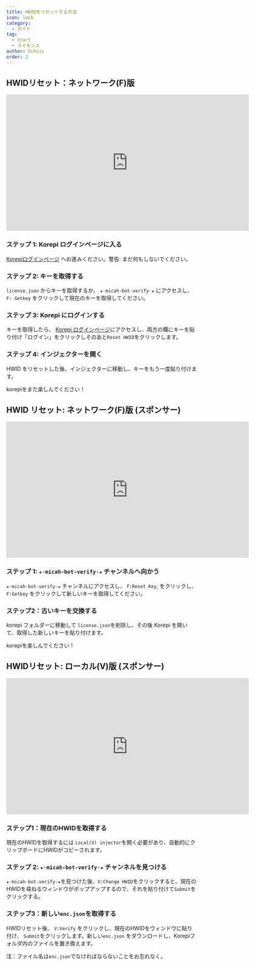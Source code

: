 ```yaml
---
title: HWIDをリセットする方法
icon: lock
category:
  - ガイド
tag:
  - Start
  - ライセンス
author: Schvis
order: 2
---
```


## HWIDリセット：ネットワーク(F)版

<div class="iframe-container"><iframe width="640" height="360" src="https://www.youtube.com/embed/DRSEmYsl4F4" title="how to change hwid for F" frameborder="0" allow="accelerometer; autoplay; clipboard-write; encrypted-media; gyroscope; picture-in-picture; web-share" allowfullscreen></iframe></div>

### ステップ 1: Korepi ログインページに入る

 [Korepiログインページ](https://keyauth.cc/panel/Strigger/Korepi)
 へお進みください。警告: まだ何もしないでください。


### ステップ 2: キーを取得する

 `license.json` からキーを取得するか、 `★⋅micah-bot-verify⋅★` にアクセスし、 `F: Getkey` をクリックして現在のキーを取得してください。

### ステップ 3: Korepi にログインする

キーを取得したら、 [Korepi ログインページ](https://keyauth.cc/panel/Strigger/Korepi)にアクセスし、両方の欄にキーを貼り付け「ログイン」をクリックしそのあと`Reset HWID`をクリックします。

### ステップ 4: インジェクターを開く

HWID をリセットした後、インジェクターに移動し、キーをもう一度貼り付けます。

korepiをまた楽しんでください！

## HWID リセット: ネットワーク(F)版 (スポンサー)

<div class="iframe-container"><iframe width="640" height="360" src="https://www.youtube.com/embed/WCuRAyqWMHg" title="Reset HWID F version (Sponsor)" frameborder="0" allow="accelerometer; autoplay; clipboard-write; encrypted-media; gyroscope; picture-in-picture; web-share" allowfullscreen></iframe></div>

### ステップ 1: `★⋅micah-bot-verify⋅★` チャンネルへ向かう

 `★⋅micah-bot-verify⋅★` チャンネルにアクセスし、 `F:Reset Key`, をクリックし、 `F:Getkey` をクリックして新しいキーを取得してください。

### ステップ2：古いキーを交換する

korepi フォルダーに移動して `license.json`を削除し、その後 Korepi を開いて、取得した新しいキーを貼り付けます。

korepiを楽しんでください！

## HWIDリセット: ローカル(V)版 (スポンサー)
<div class="iframe-container"><iframe width="640" height="360" src="https://www.youtube.com/embed/q0G9UZHErrg?list=PL5eI1Tb64p56Mp6JqoR_o3BYk9UFTbOQI" title="How to reset Local V HWID" frameborder="0" allow="accelerometer; autoplay; clipboard-write; encrypted-media; gyroscope; picture-in-picture; web-share" allowfullscreen></iframe></div>

### ステップ1：現在のHWIDを取得する

現在のHWIDを取得するには `Local(V) injector`を開く必要があり、自動的にクリップボードにHWIDがコピーされます。

### ステップ 2: `★⋅micah-bot-verify⋅★` チャンネルを見つける

`★⋅micah-bot-verify⋅★`を見つけた後、`V:Change HWID`をクリックすると、現在のHWIDを尋ねるウィンドウがポップアップするので、それを貼り付けて`Submit`をクリックする。

### ステップ3：新しい`enc.json`を取得する

HWIDリセット後、 `V:Verify` をクリックし、現在のHWIDをウィンドウに貼り付け、 `Submit`をクリックします。新しい`enc.json` をダウンロードし、Korepiフォルダ内のファイルを置き換えます。

注：ファイル名は`enc.json`でなければならないことをお忘れなく。

